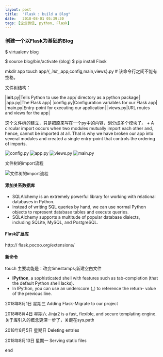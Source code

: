 ```yaml
---
layout: post
title:  "Flask : build a Blog"
date:   2018-08-01 05:39:30
tags: [企业微信, python, Flask]
---
```


### 创建一个以Flask为基础的Blog
$ virtualenv blog

$ source blog/bin/activate
(blog) $ pip install Flask

mkdir app
touch app/{\__init\__,app,config,main,views}.py # 该命令行之间不能有空格。

文件树结构：

|__init__.py|Tells Python to use the app/ directory as a python package|
|app.py|The Flask app|
|config.py|Configuration variables for our Flask app|
|main.py|Entry-point for executing our application|
|views.py|URL routes and views for the app|

这个文件树的建立，只是把原来写在一个py中的内容，划分成多个模块了。
+
A circular import occurs when two modules mutually import each other and, hence, cannot be imported at all.
That is why we have broken our app into several modules and created a single entry-point that controls the ordering of imports.

![config.py](http://pcr54drkl.bkt.clouddn.com/Snip20180801_1.png)
![app.py](http://pcr54drkl.bkt.clouddn.com/Snip20180801_2.png)
![views.py](http://pcr54drkl.bkt.clouddn.com/Snip20180801_3.png)
![main.py](http://pcr54drkl.bkt.clouddn.com/Snip20180801_4.png)

文件树的import流程

![文件树的import流程](http://pcr54drkl.bkt.clouddn.com/Snip20180801_5.png)

#### 添加关系数据库
+ SQLAlchemy is an extremely powerful library for working with relational databases in Python.
+ Instead of writing SQL queries by hand, we can use normal Python objects to represent database tables and execute queries.
+ SQLAlchemy supports a multitude of popular database dialects, including SQLite, MySQL, and PostgreSQL.

#### Flask扩展库
http:// flask.pocoo.org/extensions/

#### 新命令
touch 主要功能是：改变timestamps;新建空白文件

+ **IPython**, a sophisticated shell with features such as tab-completion (that the default Python shell lacks).
+ In IPython, you can use an underscore (\_) to reference the return- value of the previous line.

2018年8月1日 星期三
Adding Flask-Migrate to our project

2018年8月4日 星期六
Jinja2 is a fast, flexible, and secure templating engine.
关于库引入的概念更深一步了，关键在sys.path

2018年8月5日 星期日
Deleting entries

2018年8月13日 星期一
Serving static files


end
